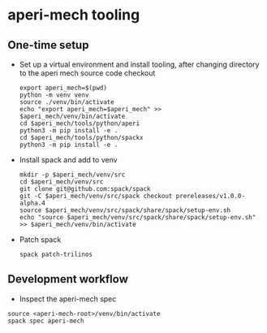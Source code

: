 # aperi-mech tooling

## One-time setup

- Set up a virtual environment and install tooling, after changing directory to the aperi mech source code checkout

  ```shell
  export aperi_mech=$(pwd)
  python -m venv venv
  source ./venv/bin/activate
  echo "export aperi_mech=$aperi_mech" >> $aperi_mech/venv/bin/activate
  cd $aperi_mech/tools/python/aperi
  python3 -m pip install -e .
  cd $aperi_mech/tools/python/spackx
  python3 -m pip install -e .
  ```

- Install spack and add to venv

  ```shell
  mkdir -p $aperi_mech/venv/src
  cd $aperi_mech/venv/src
  git clone git@github.com:spack/spack
  git -C $aperi_mech/venv/src/spack checkout prereleases/v1.0.0-alpha.4
  source $aperi_mech/venv/src/spack/share/spack/setup-env.sh
  echo "source $aperi_mech/venv/src/spack/share/spack/setup-env.sh" >> $aperi_mech/venv/bin/activate
  ```

- Patch spack

  ```shell
  spack patch-trilinos
  ```

## Development workflow

- Inspect the aperi-mech spec

```shell
source <aperi-mech-root>/venv/bin/activate
spack spec aperi-mech
```
